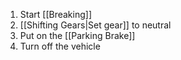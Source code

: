 1. Start [[Breaking]]
1. [[Shifting Gears|Set gear]] to neutral
1. Put on the [[Parking Brake]]
1. Turn off the vehicle

